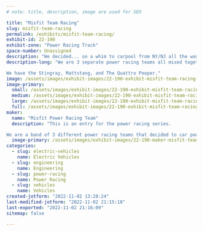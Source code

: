 ```yaml
---
# note: title, description, image are used for SEO

title: "Misfit Team Racing"
slug: misfit-team-racing
permalink: /exhibits/misfit-team-racing/
exhibit-id: 22-190
exhibit-zone: "Power Racing Track"
space-number: Unassigned
description: "We decided... on a whim to carpool from NY/NJ all the way to Orlando to race!"
description-long: "We are 3 separate power racing teams all mixed together.

We have the Stingray, Mattstang, and The Quattro Pooper."
image: /assets/images/exhibit-images/22-190-exhibit-misfit-team-racing-prs-crop-large.jpg
image-primary: 
  small: /assets/images/exhibit-images/22-190-exhibit-misfit-team-racing-prs-crop-small.jpg
  medium: /assets/images/exhibit-images/22-190-exhibit-misfit-team-racing-prs-crop-medium.jpg
  large: /assets/images/exhibit-images/22-190-exhibit-misfit-team-racing-prs-crop-large.jpg
  full: /assets/images/exhibit-images/22-190-exhibit-misfit-team-racing-prs-crop-full.jpg
maker: 
  name: "Misfit Power Racing Team"
  description: "This is an entry for the power racing series.

We are a band of 3 different power racing teams that decided to car pool from NY/NJ all the way to Orlando."
  image-primary: /assets/images/exhibit-images/22-190-maker-misfit-team-racing-20220924-164403-medium.jpg
categories: 
  - slug: electric-vehicles
    name: Electric Vehicles
  - slug: engineering
    name: Engineering
  - slug: power-racing
    name: Power Racing
  - slug: vehicles
    name: Vehicles
created-jotform: "2022-11-02 13:28:24"
last-modified-jotform: "2022-11-02 21:15:18"
last-exported: "2022-11-02 21:16:09"
sitemap: false

---
```

